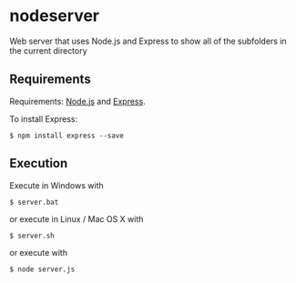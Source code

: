 # nodeserver
Web server that uses Node.js and Express to show all of the subfolders in the current directory

## Requirements
Requirements: [Node.js](https://nodejs.org/) and [Express](https://expressjs.com/).

To install Express:
```
$ npm install express --save
```
## Execution
Execute in Windows with
```
$ server.bat
```
or execute in Linux / Mac OS X with
```
$ server.sh
```
or execute with
```
$ node server.js
```
